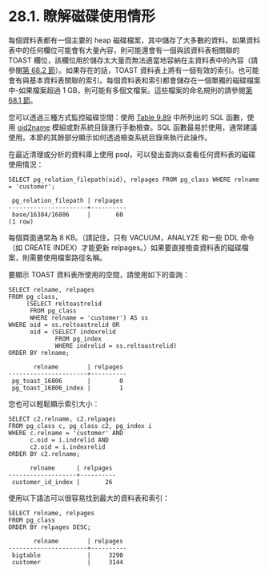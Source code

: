 # 28.1. 瞭解磁碟使用情形

每個資料表都有一個主要的 heap 磁碟檔案，其中儲存了大多數的資料。如果資料表中的任何欄位可能會有大量內容，則可能還會有一個與該資料表相關聯的 TOAST 欄位，該欄位用於儲存太大量而無法適當地容納在主資料表中的內容（請參閱[第 68.2 節](../../internals/database-physical-storage/toast.md)）。如果存在的話，TOAST 資料表上將有一個有效的索引。也可能會有與基本資料表關聯的索引。每個資料表和索引都會儲存在一個單獨的磁碟檔案中-如果檔案超過 1 GB，則可能有多個文檔案。這些檔案的命名規則的請參閱[第 68.1 節](../../internals/database-physical-storage/database-file-layout.md)。

您可以透過三種方式監控磁碟空間：使用 [Table 9.89](../../the-sql-language/functions-and-operators/system-administration.md#table-9-89-database-object-size-functions) 中所列出的 SQL 函數，使用 [oid2name](../../reference/client-applications/oid2name.md) 模組或對系統目錄進行手動檢查。SQL 函數最易於使用，通常建議使用。本節的其餘部分顯示如何透過檢查系統目錄來執行此操作。

在最近清理或分析的資料庫上使用 psql，可以發出查詢以查看任何資料表的磁碟使用情況：

```
SELECT pg_relation_filepath(oid), relpages FROM pg_class WHERE relname = 'customer';

 pg_relation_filepath | relpages
----------------------+----------
 base/16384/16806     |       60
(1 row)
```

每個頁面通常為 8 KB。（請記住，只有 VACUUM，ANALYZE 和一些 DDL 命令（如 CREATE INDEX）才能更新 relpages。）如果要直接檢查資料表的磁碟檔案，則需要使用檔案路徑名稱。

要顯示 TOAST 資料表所使用的空間，請使用如下的查詢：

```
SELECT relname, relpages
FROM pg_class,
     (SELECT reltoastrelid
      FROM pg_class
      WHERE relname = 'customer') AS ss
WHERE oid = ss.reltoastrelid OR
      oid = (SELECT indexrelid
             FROM pg_index
             WHERE indrelid = ss.reltoastrelid)
ORDER BY relname;

       relname        | relpages
----------------------+----------
 pg_toast_16806       |        0
 pg_toast_16806_index |        1
```

您也可以輕鬆顯示索引大小：

```
SELECT c2.relname, c2.relpages
FROM pg_class c, pg_class c2, pg_index i
WHERE c.relname = 'customer' AND
      c.oid = i.indrelid AND
      c2.oid = i.indexrelid
ORDER BY c2.relname;

      relname      | relpages
-------------------+----------
 customer_id_index |       26
```

使用以下語法可以很容易找到最大的資料表和索引：

```
SELECT relname, relpages
FROM pg_class
ORDER BY relpages DESC;

       relname        | relpages
----------------------+----------
 bigtable             |     3290
 customer             |     3144
```
